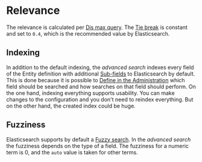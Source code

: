 # Relevance

The relevance is calculated per [Dis max query​](https://www.elastic.co/guide/en/elasticsearch/reference/6.8/query-dsl-dis-max-query.html). The [Tie break](https://www.elastic.co/guide/en/elasticsearch/reference/current/query-dsl-multi-match-query.html#tie-breaker) is constant and set to `0.4`, which is the recommended value by Elasticsearch.

## Indexing

In addition to the default indexing, the *advanced search* indexes every field of the Entity definition with additional [Sub-fields](field-config.md) to Elasticsearch by default. This is done because it is possible to [Define in the Administration](https://docs.shopware.com/en/shopware-6-en/enterprise-extensions/enterprise-search) which field should be searched and how searches on that field should perform. On the one hand, indexing everything supports usability. You can make changes to the configuration and you don't need to reindex everything. But on the other hand, the created index could be huge.

## Fuzziness

Elasticsearch supports by default a [Fuzzy search](https://www.elastic.co/guide/en/elasticsearch/reference/current/query-dsl-fuzzy-query.html). In the *advanced search* the fuzziness depends on the type of a field. The fuzziness for a numeric term is 0, and the `auto` value is taken for other terms.

